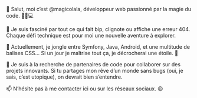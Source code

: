 👋 Salut, moi c’est @magicolala, développeur web passionné par la magie du code. 🧙‍♂️💻

👀 Je suis fasciné par tout ce qui fait bip, clignote ou affiche une erreur 404. Chaque défi technique est pour moi une nouvelle aventure à explorer.

🌱 Actuellement, je jongle entre Symfony, Java, Android, et une multitude de balises CSS... Si un jour je maîtrise tout ça, je décrocherai une étoile. 🌟

💞️ Je suis à la recherche de partenaires de code pour collaborer sur des projets innovants. Si tu partages mon rêve d’un monde sans bugs (oui, je sais, c’est utopique), on devrait bien s’entendre.

📫 N’hésite pas à me contacter ici ou sur les réseaux sociaux. 😉
